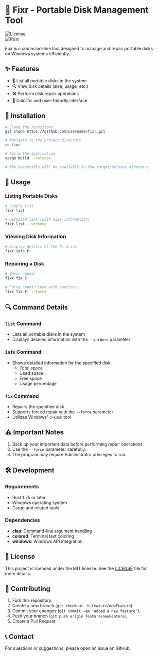 # 🔧 Fixr - Portable Disk Management Tool

![License](https://img.shields.io/badge/license-MIT-blue.svg)  
![Rust](https://img.shields.io/badge/rust-1.75%2B-orange.svg)  

Fixr is a command-line tool designed to manage and repair portable disks on Windows systems efficiently.

## ✨ Features

- 📝 List all portable disks in the system
- 🔍 View disk details (size, usage, etc.)
- 🛠️ Perform disk repair operations
- 🎨 Colorful and user-friendly interface

## 🚀 Installation

```bash
# Clone the repository
git clone https://github.com/username/fixr.git

# Navigate to the project directory
cd fixr

# Build the application
cargo build --release

# The executable will be available in the target/release directory
```

## 📖 Usage

### Listing Portable Disks

```bash
# Simple list
fixr list

# Detailed list (with size information)
fixr list --verbose
```

### Viewing Disk Information

```bash
# Display details of the F: drive
fixr info F:
```

### Repairing a Disk

```bash
# Basic repair
fixr fix F:

# Force repair (use with caution!)
fixr fix F: --force
```

## 🔍 Command Details

### `list` Command
- Lists all portable disks in the system
- Displays detailed information with the `--verbose` parameter

### `info` Command
- Shows detailed information for the specified disk:
  - Total space
  - Used space
  - Free space
  - Usage percentage

### `fix` Command
- Repairs the specified disk
- Supports forced repair with the `--force` parameter
- Utilizes Windows' `chkdsk` tool

## ⚠️ Important Notes

1. Back up your important data before performing repair operations.  
2. Use the `--force` parameter carefully.  
3. The program may require Administrator privileges to run.  

## 🛠️ Development

### Requirements

- Rust 1.75 or later
- Windows operating system
- Cargo and related tools

### Dependencies

- **clap**: Command-line argument handling  
- **colored**: Terminal text coloring  
- **windows**: Windows API integration  

## 📝 License

This project is licensed under the MIT license. See the [LICENSE](LICENSE) file for more details.

## 🤝 Contributing

1. Fork this repository.  
2. Create a new branch (`git checkout -b feature/newFeature`).  
3. Commit your changes (`git commit -am 'Added a new feature'`).  
4. Push your branch (`git push origin feature/newFeature`).  
5. Create a Pull Request.  

## 📞 Contact

For questions or suggestions, please open an issue on GitHub.  

